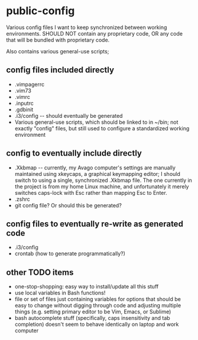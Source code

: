 public-config
=============

Various config files I want to keep synchronized between working environments. SHOULD NOT contain any proprietary code, OR any code that will be bundled with proprietary code.

Also contains various general-use scripts; 

config files included directly
-----------
 * .vimpagerrc
 * .vim73
 * .vimrc
 * .inputrc
 * .gdbinit
 * .i3/config -- should eventually be generated
 * Various general-use scripts, which should be linked to in ~/bin; not
        exactly "config" files, but still used to configure a standardized
        working environment

config to eventually include directly
-----------

 * .Xkbmap -- currently, my Avago computer's settings are manually maintained
                using xkeycaps, a graphical keymapping editor; I should switch
                to using a single, synchronized .Xkbmap file.
                The one currently in the project is from my home Linux machine,
                and unfortunately it merely switches caps-lock with Esc rather
                than mapping Esc to Enter.
 * .zshrc
 * git config file? Or should this be generated?

config files to eventually re-write as generated code
-----------
 * .i3/config
 * crontab (how to generate programmatically?)

other TODO items
-----------
 * one-stop-shopping: easy way to install/update all this stuff
 * use local variables in Bash functions!
 * file or set of files just containing variables for options that should be
    easy to change without digging through code and adjusting multiple things 
    (e.g. setting primary editor to be Vim, Emacs, or Sublime)
 * bash autocomplete stuff (specifically, caps insensitivity and tab
    completion) doesn't seem to behave identically on laptop and work computer
